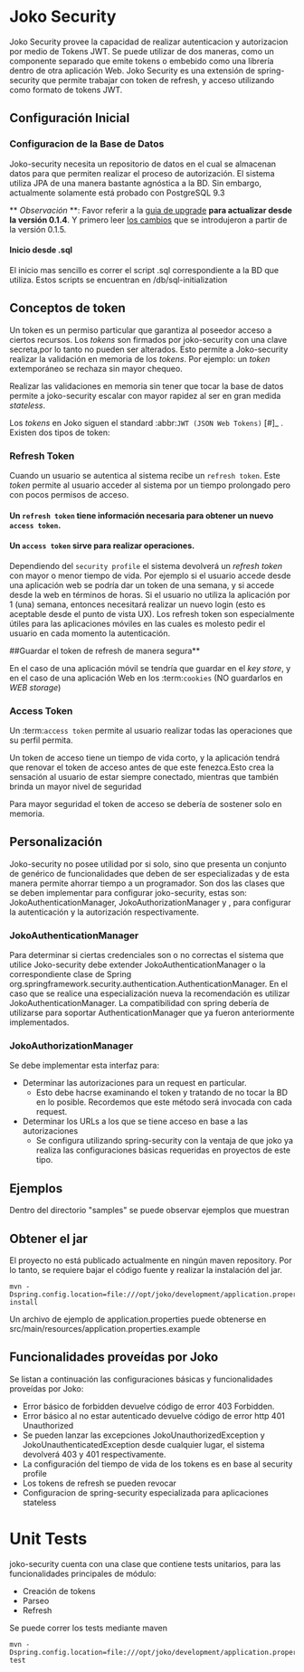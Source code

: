 # Joko Security
Joko Security provee la capacidad de realizar autenticacion y autorizacion por medio de Tokens JWT.
Se puede utilizar de dos maneras, como un componente separado que emite tokens o embebido como una librería dentro de otra aplicación Web.
Joko Security es una extensión de spring-security que permite trabajar con token de refresh, y acceso utilizando como formato de tokens JWT.

## Configuración Inicial

### Configuracion de la Base de Datos
Joko-security necesita un repositorio de datos en el cual se almacenan datos para que permiten realizar el proceso de autorización. 
El sistema utiliza JPA de una manera bastante agnóstica a la BD. Sin embargo, actualmente solamente está probado con PostgreSQL 9.3

** *Observación* **: Favor referir a la [guia de upgrade](docs/migration.md) **para actualizar desde la versión 0.1.4**. Y primero leer [los cambios](CHANGELOG.md) que se introdujeron a partir de la versión 0.1.5.

#### Inicio desde .sql
El inicio mas sencillo es correr el script .sql correspondiente a la BD que utiliza. Estos scripts se encuentran en /db/sql-initialization
 
## Conceptos de token
Un token es un permiso particular que garantiza al poseedor acceso a ciertos recursos. Los *tokens* son firmados por joko-security con una clave secreta,por lo tanto no pueden ser alterados. Esto permite a Joko-security realizar la validación en memoria de los *tokens*. Por ejemplo: un *token* extemporáneo se rechaza sin mayor chequeo. 

Realizar las validaciones en memoria sin tener que tocar la base de datos permite a joko-security escalar con mayor rapidez al ser en gran medida *stateless*. 

Los *tokens* en Joko siguen el standard :abbr:`JWT (JSON Web Tokens)` [#]_ . Existen dos tipos de token:

### Refresh Token 
Cuando un usuario se autentica al sistema recibe un `refresh token`. Este *token* permite al usuario acceder al sistema por un tiempo prolongado pero con pocos permisos de acceso.
#### Un `refresh token` tiene información necesaria para obtener un nuevo `access token`.
#### Un `access token` sirve para realizar operaciones.
 
Dependiendo del `security profile`  el sistema devolverá un *refresh token* con mayor o menor tiempo de vida. Por ejemplo si el usuario accede desde una aplicación web se podría dar un token de una semana, y si accede desde la web en términos de horas. Si el usuario no utiliza la aplicación por 1 (una) semana, entonces necesitará realizar un nuevo login (esto es aceptable desde el punto de vista UX). Los refresh token son especialmente útiles para las aplicaciones móviles en las cuales es molesto pedir el usuario en cada momento la autenticación.

##Guardar el token de refresh de manera segura**

En el caso de una aplicación móvil se tendría que guardar en el *key store*, y en el caso de una aplicación Web en los :term:`cookies` (NO guardarlos en *WEB storage*)

### Access Token
Un :term:`access token` permite al usuario realizar todas las operaciones que su perfil permita.

Un token de acceso tiene un tiempo de vida corto, y la aplicación tendrá que renovar el token de acceso antes de que este fenezca.Esto crea la sensación al usuario de estar siempre conectado, mientras que también brinda un mayor nivel de seguridad

Para mayor seguridad el token de acceso se debería de sostener solo en memoria.
     
## Personalización
Joko-security no posee utilidad por si solo, sino que presenta un conjunto de genérico de funcionalidades que deben de ser especializadas y de esta manera permite ahorrar tiempo a un programador. 
Son dos las clases que se deben implementar para configurar joko-security, estas son: JokoAuthenticationManager, JokoAuthorizationManager y , para configurar la autenticación y la autorización respectivamente.

### JokoAuthenticationManager
Para determinar si ciertas credenciales son o no correctas el sistema que utilice Joko-security debe extender JokoAuthenticationManager o la correspondiente clase de Spring org.springframework.security.authentication.AuthenticationManager.
En el caso que se realice una especialización nueva la recomendación es utilizar JokoAuthenticationManager. La compatibilidad con spring debería de utilizarse para soportar AuthenticationManager que ya fueron anteriormente implementados.

### JokoAuthorizationManager
Se debe implementar esta interfaz para:
- Determinar las autorizaciones para un request en particular.
	- Esto debe hacrse examinando el token y tratando de no tocar la BD en lo posible. Recordemos que este método será invocada con cada request.
- Determinar los URLs a los que se tiene acceso en base a las autorizaciones
	- Se configura utilizando spring-security con la ventaja de que joko ya realiza las configuraciones básicas requeridas en proyectos de este tipo.
 
## Ejemplos
Dentro del directorio "samples" se puede observar ejemplos que muestran

## Obtener el jar
El proyecto no está publicado actualmente en ningún maven repository. Por lo tanto, se requiere bajar el código fuente y realizar la instalación del jar.

	mvn -Dspring.config.location=file:///opt/joko/development/application.properties install

Un archivo de ejemplo de application.properties puede obtenerse en src/main/resources/application.properties.example	
## Funcionalidades proveídas por Joko
Se listan a continuación las configuraciones básicas y funcionalidades proveídas por Joko:

- Error básico de forbidden devuelve código de error 403 Forbidden.
- Error básico al no estar autenticado devuelve código de error http 401 Unauthorized
- Se pueden lanzar las excepciones JokoUnauthorizedException y JokoUnauthenticatedException desde cualquier lugar, el sistema devolverá 403 y 401 respectivamente.
- La configuración del tiempo de vida de los tokens es en base al security profile
- Los tokens de refresh se pueden revocar
- Configuracion de spring-security especializada para aplicaciones stateless 

# Unit Tests
joko-security cuenta con una clase que contiene tests unitarios, para las funcionalidades principales de módulo: 

- Creación de tokens
- Parseo
- Refresh

Se puede correr los tests mediante maven

	mvn -Dspring.config.location=file:///opt/joko/development/application.properties test
